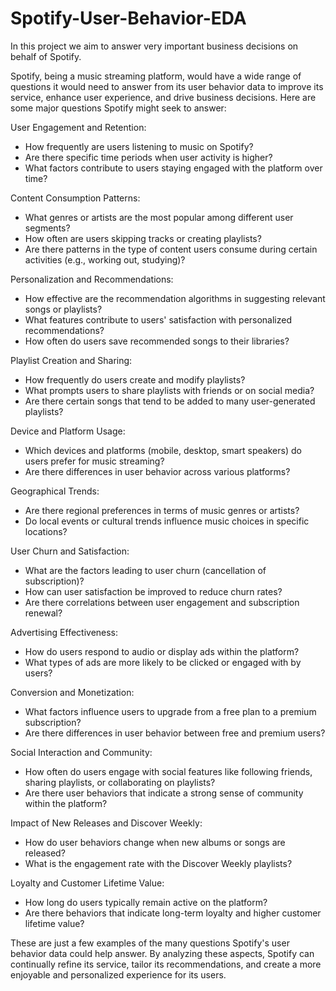 # Spotify-User-Behavior-EDA
In this project we aim to answer very important business decisions on behalf of Spotify.

Spotify, being a music streaming platform, would have a wide range of questions it would need to answer from its user behavior data to improve its service, enhance user experience, and drive business decisions. Here are some major questions Spotify might seek to answer:

User Engagement and Retention:

* How frequently are users listening to music on Spotify?
* Are there specific time periods when user activity is higher?
* What factors contribute to users staying engaged with the platform over time?

Content Consumption Patterns:

* What genres or artists are the most popular among different user segments?
* How often are users skipping tracks or creating playlists?
* Are there patterns in the type of content users consume during certain activities (e.g., working out, studying)?

Personalization and Recommendations:

* How effective are the recommendation algorithms in suggesting relevant songs or playlists?
* What features contribute to users' satisfaction with personalized recommendations?
* How often do users save recommended songs to their libraries?

Playlist Creation and Sharing:

* How frequently do users create and modify playlists?
* What prompts users to share playlists with friends or on social media?
* Are there certain songs that tend to be added to many user-generated playlists?

Device and Platform Usage:

* Which devices and platforms (mobile, desktop, smart speakers) do users prefer for music streaming?
* Are there differences in user behavior across various platforms?

Geographical Trends:

* Are there regional preferences in terms of music genres or artists?
* Do local events or cultural trends influence music choices in specific locations?

User Churn and Satisfaction:

* What are the factors leading to user churn (cancellation of subscription)?
* How can user satisfaction be improved to reduce churn rates?
* Are there correlations between user engagement and subscription renewal?

Advertising Effectiveness:

* How do users respond to audio or display ads within the platform?
* What types of ads are more likely to be clicked or engaged with by users?

Conversion and Monetization:

* What factors influence users to upgrade from a free plan to a premium subscription?
* Are there differences in user behavior between free and premium users?

Social Interaction and Community:

* How often do users engage with social features like following friends, sharing playlists, or collaborating on playlists?
* Are there user behaviors that indicate a strong sense of community within the platform?

Impact of New Releases and Discover Weekly:

* How do user behaviors change when new albums or songs are released?
* What is the engagement rate with the Discover Weekly playlists?

Loyalty and Customer Lifetime Value:

* How long do users typically remain active on the platform?
* Are there behaviors that indicate long-term loyalty and higher customer lifetime value?

These are just a few examples of the many questions Spotify's user behavior data could help answer. By analyzing these aspects, Spotify can continually refine its service, tailor its recommendations, and create a more enjoyable and personalized experience for its users.
